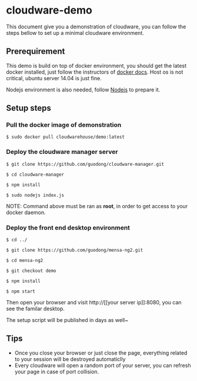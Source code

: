 # cloudware-demo
This document give you a demonstration of cloudware, you can follow the steps bellow to set up a minimal cloudware environment.

## Prerequirement
This demo is build on top of docker environment, you should get the latest docker installed, just follow the instructors of [docker docs](https://docs.docker.com). Host os is not critical, ubuntu server 14.04 is just fine.

Nodejs environment is also needed, follow [Nodejs](https://nodejs.org) to prepare it.

## Setup steps
### Pull the docker image of demonstration

`$ sudo docker pull cloudwarehouse/demo:latest`

### Deploy the cloudware manager server

`$ git clone https://github.com/guodong/cloudware-manager.git`

`$ cd cloudware-manager`

`$ npm install`

`$ sudo nodejs index.js`

NOTE: Command above must be ran as **root**, in order to get access to your docker daemon.

### Deploy the front end desktop environment

`$ cd ../`

`$ git clone https://github.com/guodong/mensa-ng2.git`

`$ cd mensa-ng2`

`$ git checkout demo`

`$ npm install`

`$ npm start`

Then open your browser and visit http://[[your server ip]]:8080, you can see the familar desktop.

The setup script will be published in days as well~

## Tips

* Once you close your browser or just close the page, everything related to your session will be destroyed automaticlly
* Every cloudware will open a random port of your server, you can refresh your page in case of port collision.
